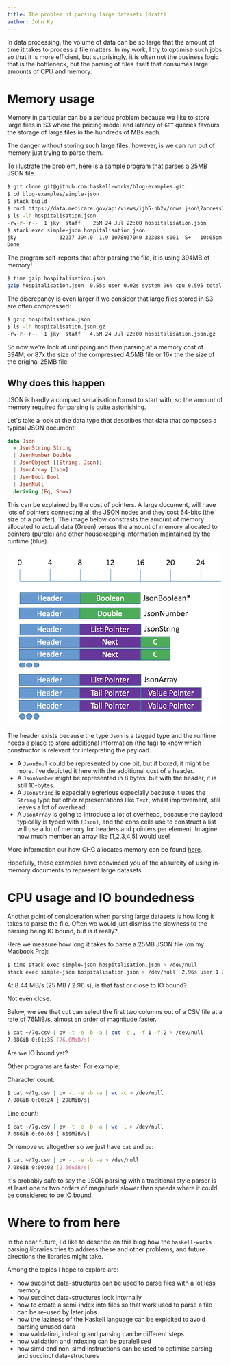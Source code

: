 ```yaml
---
title: The problem of parsing large datasets (draft)
author: John Ky
---
```


In data processing, the volume of data can be so large that the amount of
time it takes to process a file matters.  In my work, I try to optimise such
jobs so that it is more efficient, but surprisingly, it is often not the
business logic that is the bottleneck, but the parsing of files itself
that consumes large amounts of CPU and memory.

# Memory usage

Memory in particular can be a serious problem because we like to store
large files in S3 where the pricing model and latency of `GET` queries
favours the storage of large files in the hundreds of MBs each.

The danger without storing such large files, however, is we can run
out of memory just trying to parse them.

To illustrate the problem, here is a sample program that parses a
25MB JSON file.

```bash
$ git clone git@github.com:haskell-works/blog-examples.git
$ cd blog-examples/simple-json
$ stack build
$ curl https://data.medicare.gov/api/views/ijh5-nb2v/rows.json\?accessType\=DOWNLOAD > hospitalisation.json
$ ls -lh hospitalisation.json
-rw-r--r--  1 jky  staff    25M 24 Jul 22:00 hospitalisation.json
$ stack exec simple-json hospitalisation.json
jky              32237 394.0  1.9 1078037040 323084 s001  S+   10:05pm   0:03.79 /Users/jky/wrk/haskell-works/blog-examples/simple-json/.stack-work/install/x86_64-osx/lts-12.2/8.4.3/bin/simple-json hospitalisation.json
Done
```

The program self-reports that after parsing the file, it is using 394MB of memory!

```bash
$ time gzip hospitalisation.json
gzip hospitalisation.json  0.55s user 0.02s system 96% cpu 0.595 total
```

The discrepancy is even larger if we consider that large files stored in S3
are often compressed:

```bash
$ gzip hospitalisation.json
$ ls -lh hospitalisation.json.gz
-rw-r--r--  1 jky  staff   4.5M 24 Jul 22:00 hospitalisation.json.gz
```

So now we're look at unzipping and then parsing at a memory cost of 394M,
or 87x the size of the compressed 4.5MB file or 16x the the size of the
original 25MB file.

## Why does this happen

JSON is hardly a compact serialisation format to start with, so the amount
of memory required for parsing is quite astonishing.

Let's take a look at the data type that describes that data that composes
a typical JSON document:

```haskell
data Json
  = JsonString String
  | JsonNumber Double
  | JsonObject [(String, Json)]
  | JsonArray [Json]
  | JsonBool Bool
  | JsonNull
  deriving (Eq, Show)
```

This can be explained by the cost of pointers.  A large document, will have lots
of pointers connecting all the JSON nodes and they cost 64-bits (the size of a
pointer).  The image below constrasts the amount of memory allocated to actual
data (Green) versus the amount of memory allocated to pointers (purple) and other
housekeeping information maintained by the runtime (blue).

![JSON Object on the Heap](/images/json-object-on-the-heap.png)

The header exists because the type `Json` is a tagged type and the runtime needs
a place to store additional information (the tag) to know which constructor is
relevant for interpreting the payload.

* A `JsonBool` could be represented by one bit, but if boxed, it might be more.  I've
  depicted it here with the additional cost of a header.
* A `JsonNumber` might be represented in 8 bytes, but with the header, it is still
  16-bytes.
* A `JsonString` is especially egrerious especially because it uses the `String` type
  but other representations like `Text`, whilst improvement, still leaves a lot of
  overhead.
* A `JsonArray` is going to introduce a lot of overhead, because the payload typically
  is typed with `[Json]`, and the cons cells use to construct a list will use a lot of
  memory for headers and pointers per element.  Imagine how much member an array like
  [1,2,3,4,5] would use!

More information our how GHC allocates memory can be found [here](https://ghc.haskell.org/trac/ghc/wiki/Commentary/Rts/Storage/HeapObjects).

Hopefully, these examples have convinced you of the absurdity of using in-memory
documents to represent large datasets.

# CPU usage and IO boundedness

Another point of consideration when parsing large datasets is how long it takes to
parse the file.  Often we would just dismiss the slowness to the parsing being
IO bound, but is it really?

Here we measure how long it takes to parse a 25MB JSON file (on my Macbook Pro):

```bash
$ time stack exec simple-json hospitalisation.json > /dev/null
stack exec simple-json hospitalisation.json > /dev/null  2.96s user 1.21s system 328% cpu 1.270 total
```

At 8.44 MB/s (25 MB / 2.96 s), is that fast or close to IO bound?

Not even close.

Below, we see that cut can select the first two columns out of a CSV file
at a rate of 76MiB/s, almost an order of magnitude faster.

```bash
$ cat ~/7g.csv | pv -t -e -b -a | cut -d , -f 1 -f 2 > /dev/null
7.08GiB 0:01:35 [76.0MiB/s]
```

Are we IO bound yet?

Other programs are faster.  For example:

Character count:

```bash
$ cat ~/7g.csv | pv -t -e -b -a | wc -c > /dev/null
7.08GiB 0:00:24 [ 298MiB/s]
```

Line count:

```bash
$ cat ~/7g.csv | pv -t -e -b -a | wc -l > /dev/null
7.08GiB 0:00:08 [ 819MiB/s]
```

Or remove `wc` altogether so we just have `cat` and `pv`:

```bash
$ cat ~/7g.csv | pv -t -e -b -a > /dev/null
7.08GiB 0:00:02 [2.56GiB/s]
```

It's probably safe to say the JSON parsing with a traditional style
parser is at least one or two orders of magnitude slower than speeds
where it could be considered to be IO bound.

# Where to from here

In the near future, I'd like to describe on this blog how the `haskell-works`
parsing libraries tries to address these and other problems, and future
directions the libraries might take.

Among the topics I hope to explore are:

* how succinct data-structures can be used to parse files with a lot less memory
* how succinct data-structures look internally
* how to create a semi-index into files so that work used to parse a file can be
  re-used by later jobs
* how the laziness of the Haskell language can be exploited to avoid parsing unused data
* how validation, indexing and parsing can be different steps
* how validation and indexing can be paralellised
* how simd and non-simd instructions can be used to optimise parsing and succinct
  data-structures
